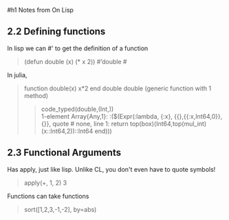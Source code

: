 #h1 Notes from On Lisp

## 2.2 Defining functions
In lisp we can #' to get the definition of a function
> (defun double (x) (* x 2))
> #’double
#<Interpreted-Function C66ACE>

In julia,
> function double(x) x*2 end
> double
double (generic function with 1 method)
> > code_typed(double,(Int,))                                                                                                    
1-element Array{Any,1}:
 :($(Expr(:lambda, {:x}, {{},{{:x,Int64,0}},{}}, quote  # none, line 1:
        return top(box)(Int64,top(mul_int)(x::Int64,2))::Int64
    end)))

## 2.3 Functional Arguments
Has apply, just like lisp. Unlike CL, you don't even have to quote symbols!
> apply(+, 1, 2)
3

Functions can take functions
> sort([1,2,3,-1,-2], by=abs)
